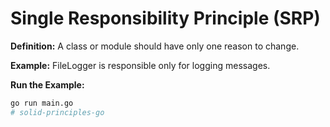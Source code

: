 # Single Responsibility Principle (SRP)

**Definition:** A class or module should have only one reason to change.

**Example:** FileLogger is responsible only for logging messages.

**Run the Example:**
```bash
go run main.go
# solid-principles-go
